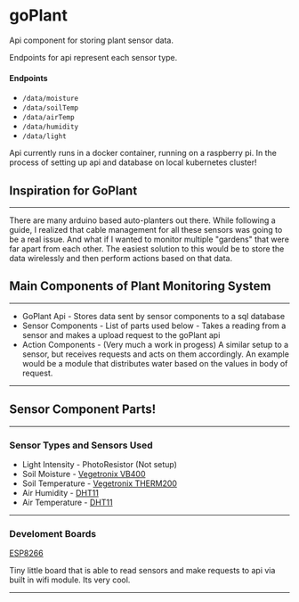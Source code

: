 # goPlant

Api component for storing plant sensor data.

Endpoints for api represent each sensor type.

#### Endpoints

 
- `/data/moisture`
- `/data/soilTemp`
- `/data/airTemp`
- `/data/humidity`
- `/data/light`

Api currently runs in a docker container, running on a raspberry pi. In the process of setting up api and database on local kubernetes cluster!

## Inspiration for GoPlant 
---
There are many arduino based auto-planters out there. While following a guide, I realized that cable management for all these sensors was going to be a real issue. And what if I wanted to monitor multiple "gardens" that were far apart from each other. The easiest solution to this would be to store the data wirelessly and then perform actions based on that data.

## Main Components of Plant Monitoring System
---
- GoPlant Api - Stores data sent by sensor components to a sql database
- Sensor Components - List of parts used below - Takes a reading from a sensor and makes a upload request to the goPlant api
- Action Components - (Very much a work in progess) A similar setup to a sensor, but receives requests and acts on them accordingly. An example would be a module that distributes water based on the values in body of request.
---
## Sensor Component Parts!
---
### Sensor Types and Sensors Used
- Light Intensity - PhotoResistor (Not setup)
- Soil Moisture - [Vegetronix VB400](https://www.vegetronix.com/Products/VH400/)
- Soil Temperature - [Vegetronix THERM200](https://vegetronix.com/Products/THERM200/)
- Air Humidity - [DHT11](https://vegetronix.com/Products/THERM200/)
- Air Temperature - [DHT11](https://vegetronix.com/Products/THERM200/)
---
### Develoment Boards
[ESP8266](https://www.amazon.com/Organizer-ESP8266-Internet-Development-Compatible/dp/B081PX9YFV)

Tiny little board that is able to read sensors and make requests to api via built in wifi module. Its very cool.

---